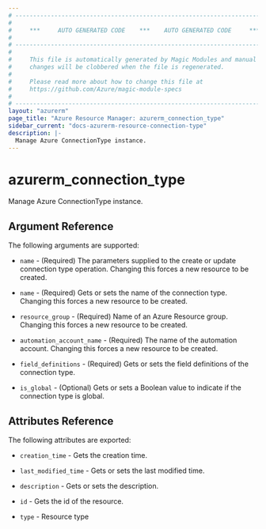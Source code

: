 ```yaml
---
# ----------------------------------------------------------------------------
#
#     ***     AUTO GENERATED CODE    ***    AUTO GENERATED CODE     ***
#
# ----------------------------------------------------------------------------
#
#     This file is automatically generated by Magic Modules and manual
#     changes will be clobbered when the file is regenerated.
#
#     Please read more about how to change this file at
#     https://github.com/Azure/magic-module-specs
#
# ----------------------------------------------------------------------------
layout: "azurerm"
page_title: "Azure Resource Manager: azurerm_connection_type"
sidebar_current: "docs-azurerm-resource-connection-type"
description: |-
  Manage Azure ConnectionType instance.
---
```


# azurerm_connection_type

Manage Azure ConnectionType instance.


## Argument Reference

The following arguments are supported:

* `name` - (Required) The parameters supplied to the create or update connection type operation. Changing this forces a new resource to be created.

* `name` - (Required) Gets or sets the name of the connection type. Changing this forces a new resource to be created.

* `resource_group` - (Required) Name of an Azure Resource group. Changing this forces a new resource to be created.

* `automation_account_name` - (Required) The name of the automation account. Changing this forces a new resource to be created.

* `field_definitions` - (Required) Gets or sets the field definitions of the connection type.

* `is_global` - (Optional) Gets or sets a Boolean value to indicate if the connection type is global.

## Attributes Reference

The following attributes are exported:

* `creation_time` - Gets the creation time.

* `last_modified_time` - Gets or sets the last modified time.

* `description` - Gets or sets the description.

* `id` - Gets the id of the resource.

* `type` - Resource type
